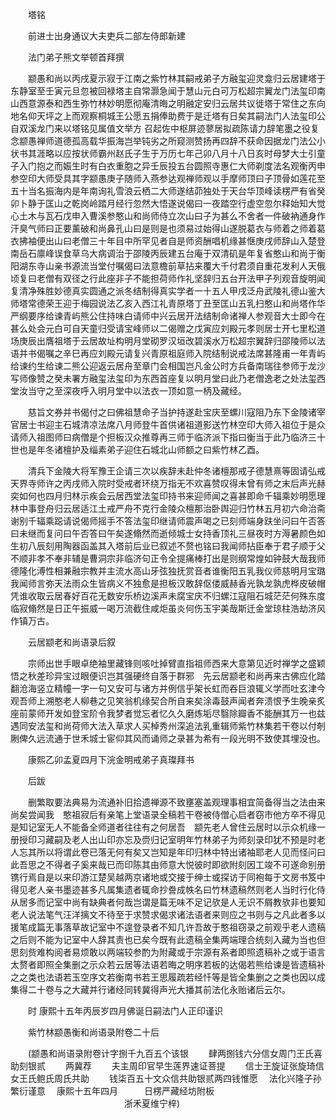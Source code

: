<!-- { "loadSidebar": true } -->

　　塔铭

　　前进士出身通议大夫吏兵二部左侍郎新建

　　法门弟子熊文举顿首拜撰

　　颛愚和尚以丙戌夏示寂于江南之紫竹林其嗣戒弟子方融玺迎灵龛归云居建塔于东静室至壬寅元旦忽被回禄塔主自常灏急闻于慧山元白可万松超宗翼龙门法玺印南山西意源泰和西生弥竹林妙明愿彻庵清晦之明融定安归云居共议徙塔于常住之东向地名仰天坪之上而观察桐城王公愿五捐俸助费于是迁塔有日矣其嗣法门人法玺印公自双溪龙门来以塔铭见属值文举方
召起佐中枢屏迹蓼居拟疏陈请力辞笔墨之役复念颛愚禅师道德孤高载华振海岂举钝劣之所窥测赞扬再四辞不获命因据龙门法公小状书其涯略以应按状师霸州赵氏子生于万历七年己卯八月十八日亥时母梦大士引童子入门抱之而娠生时有白衣重胞之异壬辰投五台圆照寺惠仁大师剃度法名观衡丙申参空印大师受具其字颛愚庚子随师入燕参达观禅师观以手摩师顶曰子顶骨如莲花至五十当名振海内是年南询礼雪浪云栖二大师遂结茆独处于天台华顶峰读楞严有省癸卯卜静于匡山之乾岗岭踏月经行忽然大悟遂说偈曰一夜踏空行虚空忽尔释始知大觉心土木与瓦石戊申入曹溪参憨山和尚师侍立次山曰子为甚么不舍者一件破衲通身作汗臭气师曰正要薰破和尚鼻孔山曰是则是也须易过始得山遂脱葛衣与师着之师着葛衣拂袖便出山曰老僧三十年目中所罕见者自是师资酬唱机缘甚惬庚戌师辞山入楚登南岳石廪峰误食草乌大病调治于邵陵丙辰建五台庵于双清矶是年复省憨山和尚于衡阳湖东寺山亲书源流当堂付嘱偈曰法意檐前草拈来覆大千付君须自重花发利人天俄顷复曰老僧有双径之行此座非子不能担荷师作礼坚辞归五台开法甲子列观音旋明闻复清净殊胜妙德真实圆通之派冬结制得真实学者一十五人甲戌泛舟武陵礼德山鉴大师塔常德荣王迎于梅园说法乙亥入西江礼青原塔丁丑至匡山五乳扫憨山和尚塔作华严纲要序给谏青屿熊公住持味白请师中兴云居开法结制命诸禅人参观音大士即今在甚么处会元白可自天童归受请宝峰师以二偈赠之戊寅应刘殿元孝则居士开七里松道场庚辰出膺祖塔于云居故址构明月堂砌罗汉垣改碧溪水万松超宗翼辞归邵陵师以法语并书偈嘱之辛巳再应刘殿元请复兴青原祖庭师入院结制说戒法席甚隆甫一年青屿给谏约生给谏二熊公迎返云居舟至章门会相国岂凡金公时方兵备南瑞往参师于龙沙写师像赞之癸未署方融玺法玺印为东西首座复以明月堂曰此乃老僧逸老之处法玺西堂汝当守之至深夜呼入明月堂中以法衣一顶如意一柄及藏经。

　　慈旨文券并书偈付之曰佛祖慧命子当护持遂赴宝庆至螺川寇阻乃东下金陵诸宰官居士书迎主石城清凉法席八月师登牛首供诸祖道影送竹林空印大师入祖位于是众请师入祖图师曰病僧是个担板汉众推尊再三师于临济派下指曰衡当于此乃临济三十世也是年冬诸檀护及缁素弟子迎住石城北山师额之曰紫竹林乙酉。

　　清兵下金陵大将军豫王企请三次以疾辞未赴仲冬诸檀那戒子德慧熹等固请弘戒天界寺师许之丙戌师入院时受戒者环绕万指无不欢喜赞叹得未曾有师之末后声光赫奕如何也四月归林示疾会云居西堂法玺印持书来迎师闻之喜甚即命千辐乘妙明愿理林中事登舟归云居适江土戒严舟不克行金陵众檀那治卧舆迎归竹林五月初六命治斋谢别千辐乘跽请说偈师摇手不答法玺印继请师震声喝之已刻师端身趺坐问曰午否答曰未继而复问曰午否答曰午矣遂翛然而逝倾城士女持香顶礼三昼夜时方溽暑颜色如生初八辰刻用陶器函盖其入塔前后业已叙述不赘也铭曰我闻师拈臣奉于君子顺于父不顺非孝不奉非辅是曹洞宗非临济句正令全提痛棒打出是则纲常煌如钟鼓大哉我师德隆化溥性相兼融宗教并主流水高山牙弦独抚赏音者谁衡阳五乳我仪师慈明月宝璐我闻师言弥天法雨众生皆病义不独愈是担板汉敢辞伛偻威赫香光孰龙孰虎桦皮破帽凭谁收取云居春好百花无数安乐桥边溪声未腐宝庆不归螺江寇阻石城茫茫何殊东度临寂翛然是日正午振威一喝万流截住咸炬虽炎何伤玉宇美哉斯迁金堂琼柱浩劫济风作镇万古。

　　云居颛老和尚语录后叙

　　宗师出世手眼卓绝袖里藏锋则咳吐掉臂直指祖师西来大意第见近时禅学之盛颖悟之秋差珍异宝过眼便识岂其强硬终自落于群邪　先云居颛老和尚再来古佛应化踏翻沧海竖立精幢一字一句又安可与诸方并例信乎架长虹而吞巨浪辄义学而吐玄津今观吾师上溯憨老人柳巷之见笑翁机缘契合所自来矣涂毒鼓声闻者奔溃恨予生晚亲炙座前蒙师开发如登宝阶令我梦者觉忘者忆久久磨炼垢尽翳除瓣香不能酬其万一也兹遇同安法玺和尚荷师大法入草求人买棹秀州深追法乳重辑师紫竹林集若干卷以付剞劂俾久远流通于世禾城士宦仰其风而诵师之录甚为希有一段光明不致使其埋没也。

　　康熙乙卯孟夏四月下浣金明戒弟子真璨拜书

　　后跋

　　删繁取要法典易为流通补旧拾遗禅源不致壅塞盖观理事相宜简备得当之法由来尚矣尝闻我　憨祖寂后有亲笔上堂语录全稿若干卷被侍僧心启者窃市他方卒不得见是知记室无人不能备全师道者往往有之何居吾　颛先老人曾住云居时以示众机缘一册授印习藏嗣及老人出山印亦忘及赍归记室明年竹林弟子为师刻录印犹不预是时老人忘其所以将谓此卷已落无何有矣又岂知是年印归林中特出诸袖耶老人见而怪问曰此吾思之不得者子奚来哉已而印陈其由师意大悦彼时即欲附刻因工竣不可遂命别册镌行焉自是以来印游江楚吴越两京诸地或交接于绅士或探访于同袍每于文房书笈中得见老人亲书墨迹甚多凡属集遗者辄命抄誊成帙名曰竹林遗稿然则老人当时行化侍从居多而记室中尚有缺典者何哉岂谓是篇无味不足记欤是人无识不屑教欤非也要知老人说法笔气汪洋摛文不待至于求赞求偈求诸法语者来则应之书则与之凡此者多以援笔成篇无事落草故记室中不遑登录者不知几许吾故于憨祖窃录之前观乎老人遗稿之后则不能为记室中人辞其责也已矣今既有此遗稿全集两端理合统刻入藏为当也但思刻赀难构阅者易烦敢以两端较参酌为附藏或于宗源有系者即照遗稿补之或于语言太赘者即照全集删之示众若云居等法语若晦之明序若板的达偈若熊给谏是皆遗稿补之之类也法语若玉空序文若衡南书若王思履疏若经忏等是皆全集删之之类也因以成集得二十卷与之大藏并行诸经同转冀得声光大播其前法化永贻诸后云尔。

　　时
康熙十五年丙辰岁四月佛诞日嗣法门人正印谨识

　　紫竹林颛愚衡和尚语录附卷二十后

　　(颛愚和尚语录附卷计字捌千九百五个该银
　　肆两捌钱六分信女周门王氏喜助刻银贰
　　两冀荐
　　夫主周印官早生莲界速证菩提
　　信士王旋证张旋琦信女王氏鲍氏周氏共助
　　钱柒百五十文众信共助银贰两四钱惟愿
　法化兴隆子孙繁衍谨意
　康熙十五年四月　　　日楞严藏经坊附板
　　　　　　　　　　　　　浙禾夏维宁梓)
